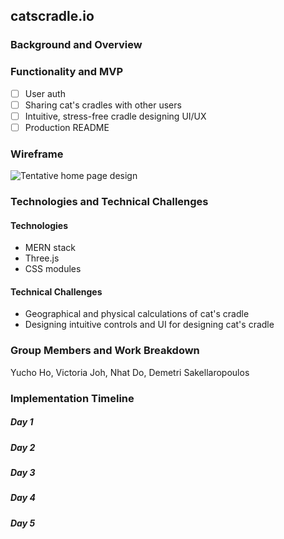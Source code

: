 ## catscradle.io

### Background and Overview

### Functionality and MVP
- [ ] User auth
- [ ] Sharing cat's cradles with other users
- [ ] Intuitive, stress-free cradle designing UI/UX
- [ ] Production README

### Wireframe
<img alt="Tentative home page design" src="https://user-images.githubusercontent.com/42702747/57587983-719b6e80-74c2-11e9-8d8c-20683cee2b6e.png">

### Technologies and Technical Challenges
#### Technologies
- MERN stack
- Three.js
- CSS modules

#### Technical Challenges
- Geographical and physical calculations of cat's cradle
- Designing intuitive controls and UI for designing cat's cradle

### Group Members and Work Breakdown
Yucho Ho, Victoria Joh, Nhat Do, Demetri Sakellaropoulos

### Implementation Timeline
##### Day 1
##### Day 2
##### Day 3
##### Day 4
##### Day 5
